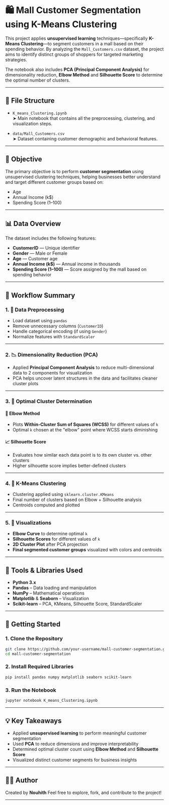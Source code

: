 # 🛍️ Mall Customer Segmentation using K-Means Clustering

This project applies **unsupervised learning** techniques—specifically **K-Means Clustering**—to segment customers in a mall based on their spending behavior. By analyzing the `Mall_Customers.csv` dataset, the project aims to identify distinct groups of shoppers for targeted marketing strategies.

The notebook also includes **PCA (Principal Component Analysis)** for dimensionality reduction, **Elbow Method** and **Silhouette Score** to determine the optimal number of clusters.

---

## 📁 File Structure

- `K_means_Clustering.ipynb`  
  ➤ Main notebook that contains all the preprocessing, clustering, and visualization steps.

- `data/Mall_Customers.csv`  
  ➤ Dataset containing customer demographic and behavioral features.

---

## 🎯 Objective

The primary objective is to perform **customer segmentation** using unsupervised clustering techniques, helping businesses better understand and target different customer groups based on:

- Age  
- Annual Income (k$)  
- Spending Score (1–100)  

---

## 📊 Data Overview

The dataset includes the following features:

- **CustomerID** — Unique identifier
- **Gender** — Male or Female
- **Age** — Customer age
- **Annual Income (k$)** — Annual income in thousands
- **Spending Score (1–100)** — Score assigned by the mall based on spending behavior

---

## 🧠 Workflow Summary

### 1. 📌 Data Preprocessing

- Load dataset using `pandas`
- Remove unnecessary columns (`CustomerID`)
- Handle categorical encoding (if using `Gender`)
- Normalize features with `StandardScaler`

---

### 2. 📉 Dimensionality Reduction (PCA)

- Applied **Principal Component Analysis** to reduce multi-dimensional data to 2 components for visualization
- PCA helps uncover latent structures in the data and facilitates cleaner cluster plots

---

### 3. 📍 Optimal Cluster Determination

#### 🦴 Elbow Method

- Plots **Within-Cluster Sum of Squares (WCSS)** for different values of `k`
- Optimal `k` chosen at the "elbow" point where WCSS starts diminishing

#### 📈 Silhouette Score

- Evaluates how similar each data point is to its own cluster vs. other clusters
- Higher silhouette score implies better-defined clusters

---

### 4. 🤖 K-Means Clustering

- Clustering applied using `sklearn.cluster.KMeans`
- Final number of clusters based on Elbow + Silhouette analysis
- Centroids computed and plotted

---

### 5. 🧾 Visualizations

- **Elbow Curve** to determine optimal `k`
- **Silhouette Scores** for different values of `k`
- **2D Cluster Plot** after PCA projection
- **Final segmented customer groups** visualized with colors and centroids

---

## 🔧 Tools & Libraries Used

- **Python 3.x**
- **Pandas** – Data loading and manipulation
- **NumPy** – Mathematical operations
- **Matplotlib** & **Seaborn** – Visualization
- **Scikit-learn** – PCA, KMeans, Silhouette Score, StandardScaler

---

## 🚀 Getting Started

### 1. Clone the Repository

```bash
git clone https://github.com/your-username/mall-customer-segmentation.git
cd mall-customer-segmentation
````

### 2. Install Required Libraries

```bash
pip install pandas numpy matplotlib seaborn scikit-learn
```

### 3. Run the Notebook

```bash
jupyter notebook K_means_Clustering.ipynb
```

---

## 💡 Key Takeaways

* Applied **unsupervised learning** to perform meaningful customer segmentation
* Used **PCA** to reduce dimensions and improve interpretability
* Determined optimal cluster count using **Elbow Method** and **Silhouette Score**
* Visualized distinct customer segments for business insights

---

## 👨‍💻 Author

Created by **Nouhith**
Feel free to explore, fork, and contribute to the project!

---

